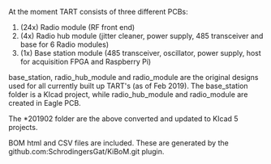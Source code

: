 At the moment TART consists of three different PCBs:

1. (24x) Radio module (RF front end)
2. (4x) Radio hub module (jitter cleaner, power supply, 485 transceiver and base for 6 Radio modules)
3. (1x) Base station module (485 transceiver, oscillator, power supply, host for acquisition FPGA and Raspberry Pi)

base_station, radio_hub_module and radio_module are the original designs used for all currently built up TART's (as of Feb 2019). The base_station folder is a KIcad project, while radio_hub_module and radio_module are created in Eagle PCB.

The *201902 folder are the above converted and updated to KIcad 5 projects.

BOM html and CSV files are included. These are generated by the github.com:SchrodingersGat/KiBoM.git plugin.

